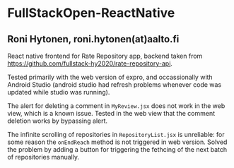 # FullStackOpen-ReactNative
## Roni Hytonen, roni.hytonen(at)aalto.fi

React native frontend for Rate Repository app, backend taken from https://github.com/fullstack-hy2020/rate-repository-api.

Tested primarily with the web version of expro, and occassionally with Android Studio (android studio had refresh problems whenever code was updated while studio was running).

The alert for deleting a comment in `MyReview.jsx` does not work in the web view, which is a known issue.
Tested in the web view that the comment deletion works by bypassing alert.

The infinite scrolling of repositories in `RepositoryList.jsx` is unreliable: for some reason the `onEndReach` method is not triggered in web version. Solved the problem by adding a button for triggering the fethcing of the next batch of repositories manually. 
